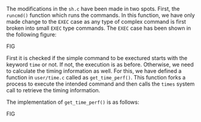 
The modifications in the `sh.c` have been made in two spots. First, the `runcmd()` function which runs the commands. In this function, we have only made change
to the `EXEC` case as any type of complex command is first broken into small `EXEC` type commands. The `EXEC` case has been shown in the following figure:

FIG



First it is checked if the simple command to be exectured starts with the keyword `time` or not. If not, the execution is as before. Otherwise, we need to calculate the timing 
information as well. For this, we have defined a function in `user/time.c` called as `get_time_perf()`. This function forks a process to execute the intended command and then calls the `times`
system call to retrieve the timing information.

The implementation of `get_time_perf()` is as follows:



FIG







